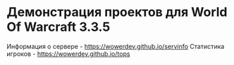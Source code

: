 # Демонстрация проектов для World Of Warcraft 3.3.5
Информация о сервере - https://wowerdev.github.io/servinfo
Статистика игроков - https://wowerdev.github.io/tops
